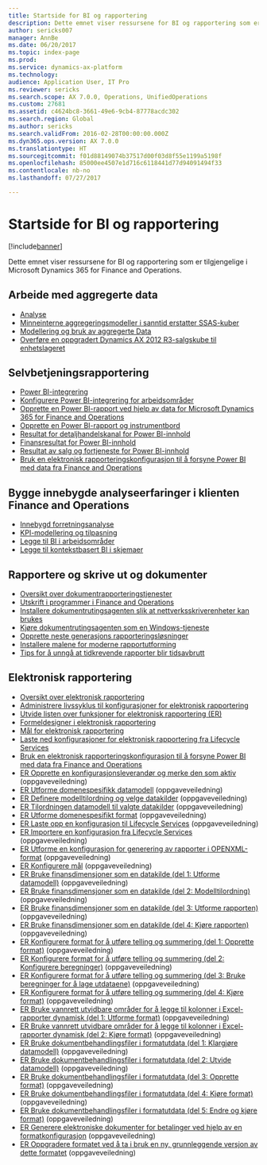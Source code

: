 ```yaml
---
title: Startside for BI og rapportering
description: Dette emnet viser ressursene for BI og rapportering som er tilgjengelige i Microsoft Dynamics 365 for Finance and Operations.
author: sericks007
manager: AnnBe
ms.date: 06/20/2017
ms.topic: index-page
ms.prod: 
ms.service: dynamics-ax-platform
ms.technology: 
audience: Application User, IT Pro
ms.reviewer: sericks
ms.search.scope: AX 7.0.0, Operations, UnifiedOperations
ms.custom: 27681
ms.assetid: c4624bc8-3661-49e6-9cb4-87778acdc302
ms.search.region: Global
ms.author: sericks
ms.search.validFrom: 2016-02-28T00:00:00.000Z
ms.dyn365.ops.version: AX 7.0.0
ms.translationtype: HT
ms.sourcegitcommit: f01d88149074b37517d00f03d8f55e1199a5198f
ms.openlocfilehash: 85000ee4507e1d716c6118441d77d94091494f33
ms.contentlocale: nb-no
ms.lasthandoff: 07/27/2017

---
```


# <a name="bi-amp-reporting-home-page"></a>Startside for BI og rapportering

[!include[banner](../includes/banner.md)]


Dette emnet viser ressursene for BI og rapportering som er tilgjengelige i Microsoft Dynamics 365 for Finance and Operations. 

<a name="working-with-aggregate-data"></a>Arbeide med aggregerte data
---------------------------

-   [Analyse](analytics.md)
-   [Minneinterne aggregeringsmodeller i sanntid erstatter SSAS-kuber](..\migration-upgrade\in-memory-real-time-aggregate-models.md)
-   [Modellering og bruk av aggregerte Data](model-aggregate-data.md)
-   [Overføre en oppgradert Dynamics AX 2012 R3-salgskube til enhetslageret](..\migration-upgrade\migrate-upgraded-cube-entity-store.md)

## <a name="self-service-reporting"></a>Selvbetjeningsrapportering
-   [Power BI-integrering](power-bi-integration.md)
-   [Konfigurere Power BI-integrering for arbeidsområder](configure-power-bi-integration.md)
-   [Opprette en Power BI-rapport ved hjelp av data for Microsoft Dynamics 365 for Finance and Operations](create-powerbi-report-data.md)
-   [Opprette en Power BI-rapport og instrumentbord](create-powerbi-report-dashboard.md)
-   [Resultat for detaljhandelskanal for Power BI-innhold](retail-channel-performance-dashboard-power-bi-data.md)
-   [Finansresultat for Power BI-innhold](financial-performance-power-bi-content-pack.md)
-   [Resultat av salg og fortjeneste for Power BI-innhold](sales-profitability-performance-content-pack.md)
-   [Bruk en elektronisk rapporteringskonfigurasjon til å forsyne Power BI med data fra Finance and Operations](general-electronic-reporting-report-configuration-get-data-powerbi.md)

## <a name="building-embedded-analytical-experiences-in-the-finance-and-operations-client"></a>Bygge innebygde analyseerfaringer i klienten Finance and Operations
-   [Innebygd forretningsanalyse](analytics.md#embedded-business-intelligence)
-   [KPI-modellering og tilpasning](analytics.md#kpi-modeling-and-customization)
-   [Legge til BI i arbeidsområder](add-bi-workspaces.md)
-   [Legge til kontekstbasert BI i skjemaer](add-contextual-bi-forms.md)

## <a name="document-reporting-and-printing"></a>Rapportere og skrive ut og dokumenter
-   [Oversikt over dokumentrapporteringstjenester](document-reporting-services.md)
-   [Utskrift i programmer i Finance and Operations](print-documents.md)
-   [Installere dokumentrutingsagenten slik at nettverksskriverenheter kan brukes](install-document-routing-agent.md)
-   [Kjøre dokumentrutingsagenten som en Windows-tjeneste](run-document-routing-agent-as-windows-service.md)
-   [Opprette neste generasjons rapporteringsløsninger](create-nextgen-reporting-solutions.md)
-   [Installere malene for moderne rapportutforming](install-modern-report-design-templates.md)
-   [Tips for å unngå at tidkrevende rapporter blir tidsavbrutt](prevent-long-running-reports-timing-out.md)

## <a name="electronic-reporting"></a>Elektronisk rapportering
-   [Oversikt over elektronisk rapportering](general-electronic-reporting.md)
-   [Administrere livssyklus til konfigurasjoner for elektronisk rapportering](general-electronic-reporting-manage-configuration-lifecycle.md)
-   [Utvide listen over funksjoner for elektronisk rapportering (ER)](general-electronic-reporting-formulas-list-extension.md)
-   [Formeldesigner i elektronisk rapportering](general-electronic-reporting-formula-designer.md)
-   [Mål for elektronisk rapportering](electronic-reporting-destinations.md)
-   [Laste ned konfigurasjoner for elektronisk rapportering fra Lifecycle Services](download-electronic-reporting-configuration-lcs.md)
-   [Bruk en elektronisk rapporteringskonfigurasjon til å forsyne Power BI med data fra Finance and Operations](general-electronic-reporting-report-configuration-get-data-powerbi.md)
-   [ER Opprette en konfigurasjonsleverandør og merke den som aktiv](/dynamics365/unified-operations/do-not-publish/er-configuration-provider-mark-it-active-2016-02) (oppgaveveiledning)
-   [ER Utforme domenespesifikk datamodell](/dynamics365/unified-operations/do-not-publish/er-design-domain-specific-data-model-2016-02-05) (oppgaveveiledning)
-   [ER Definere modelltilordning og velge datakilder](/dynamics365/unified-operations/do-not-publish/er-define-model-mapping-select-data-sources-2016-02-05) (oppgaveveiledning)
-   [ER Tilordningen datamodell til valgte datakilder](/dynamics365/unified-operations/do-not-publish/er-map-data-model-selected-data-sources-2016-02-05) (oppgaveveiledning)
-   [ER Utforme domenespesifikt format](/dynamics365/unified-operations/do-not-publish/er-design-domain-specific-format-2016-02-05) (oppgaveveiledning)
-   [ER Laste opp en konfigurasjon til Lifecycle Services](/dynamics365/unified-operations/dev-itpro/analytics/tasks/er-upload-configuration-into-lifecycle-services) (oppgaveveiledning)
-   [ER Importere en konfigurasjon fra Lifecycle Services](/dynamics365/unified-operations/dev-itpro/analytics/tasks/er-import-configuration-lifecycle-services) (oppgaveveiledning)
-   [ER Utforme en konfigurasjon for generering av rapporter i OPENXML-format](/dynamics365/unified-operations/dev-itpro/analytics/tasks/er-design-reports-openxml-2016-11) (oppgaveveiledning)
-   [ER Konfigurere mål](/dynamics365/unified-operations/do-not-publish/er-destinations-2016-05) (oppgaveveiledning)
-   [ER Bruke finansdimensjoner som en datakilde (del 1: Utforme datamodell)](/dynamics365/unified-operations/dev-itpro/analytics/tasks/er-financial-dimensions-data-source-1) (oppgaveveiledning)
-   [ER Bruke finansdimensjoner som en datakilde (del 2: Modelltilordning)](/dynamics365/unified-operations/dev-itpro/analytics/tasks/er-financial-dimensions-data-source-2) (oppgaveveiledning)
-   [ER Bruke finansdimensjoner som en datakilde (del 3: Utforme rapporten)](/dynamics365/unified-operations/dev-itpro/analytics/tasks/er-financial-dimensions-data-source-3) (oppgaveveiledning)
-   [ER Bruke finansdimensjoner som en datakilde (del 4: Kjøre rapporten)](/dynamics365/unified-operations/dev-itpro/analytics/tasks/er-financial-dimensions-data-source-4) (oppgaveveiledning)
-   [ER Konfigurere format for å utføre telling og summering (del 1: Opprette format)](/dynamics365/unified-operations/dev-itpro/analytics/tasks/er-format-counting-summing-1) (oppgaveveiledning)
-   [ER Konfigurere format for å utføre telling og summering (del 2: Konfigurere beregninger)](/dynamics365/unified-operations/dev-itpro/analytics/tasks/er-format-counting-summing-2) (oppgaveveiledning)
-   [ER Konfigurere format for å utføre telling og summering (del 3: Bruke beregninger for å lage utdataene)](/dynamics365/unified-operations/dev-itpro/analytics/tasks/er-format-counting-summing-3) (oppgaveveiledning)
-   [ER Konfigurere format for å utføre telling og summering (del 4: Kjøre format)](/dynamics365/unified-operations/dev-itpro/analytics/tasks/er-format-counting-summing-4) (oppgaveveiledning)
-   [ER Bruke vannrett utvidbare områder for å legge til kolonner i Excel-rapporter dynamisk (del 1: Utforme format)](/dynamics365/unified-operations/dev-itpro/analytics/tasks/er-horizontal-1) (oppgaveveiledning)
-   [ER Bruke vannrett utvidbare områder for å legge til kolonner i Excel-rapporter dynamisk (del 2: Kjøre format)](/dynamics365/unified-operations/dev-itpro/analytics/tasks/er-horizontal-2) (oppgaveveiledning)
-   [ER Bruke dokumentbehandlingsfiler i formatutdata (del 1: Klargjøre datamodell)](/dynamics365/unified-operations/dev-itpro/analytics/tasks/er-document-management-files-1) (oppgaveveiledning)
-   [ER Bruke dokumentbehandlingsfiler i formatutdata (del 2: Utvide datamodell)](/dynamics365/unified-operations/dev-itpro/analytics/tasks/er-document-management-files-2) (oppgaveveiledning)
-   [ER Bruke dokumentbehandlingsfiler i formatutdata (del 3: Opprette format)](/dynamics365/unified-operations/dev-itpro/analytics/tasks/er-document-management-files-3) (oppgaveveiledning)
-   [ER Bruke dokumentbehandlingsfiler i formatutdata (del 4: Kjøre format)](/dynamics365/unified-operations/dev-itpro/analytics/tasks/er-document-management-files-4) (oppgaveveiledning)
-   [ER Bruke dokumentbehandlingsfiler i formatutdata (del 5: Endre og kjøre format)](/dynamics365/unified-operations/dev-itpro/analytics/tasks/er-document-management-files-5) (oppgaveveiledning)
-   [ER Generere elektroniske dokumenter for betalinger ved hjelp av en formatkonfigurasjon](/dynamics365/unified-operations/dev-itpro/analytics/tasks/er-electronic-payments) (oppgaveveiledning)
-   [ER Oppgradere formatet ved å ta i bruk en ny, grunnleggende versjon av dette formatet](/dynamics365/unified-operations/do-not-publish/er-upgrade-format--2016-05) (oppgaveveiledning)







